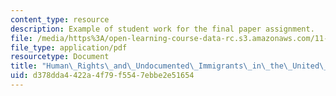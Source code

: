 ```yaml
---
content_type: resource
description: Example of student work for the final paper assignment.
file: /media/https%3A/open-learning-course-data-rc.s3.amazonaws.com/11-164-human-rights-at-home-and-abroad-fall-2015/d378dda4422a4f79f5547ebbe2e51654_MIT11_164F15_HumanRights.pdf
file_type: application/pdf
resourcetype: Document
title: "Human\_Rights\_and\_Undocumented\_Immigrants\_in\_the\_United\_States"
uid: d378dda4-422a-4f79-f554-7ebbe2e51654
---
```

